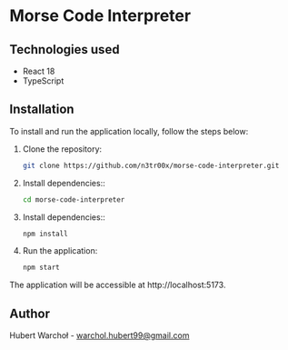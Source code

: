 # Morse Code Interpreter

## Technologies used

-   React 18
-   TypeScript

## Installation

To install and run the application locally, follow the steps below:

1. Clone the repository:

    ```bash
    git clone https://github.com/n3tr00x/morse-code-interpreter.git
    ```

2. Install dependencies::

    ```bash
    cd morse-code-interpreter
    ```

3. Install dependencies::

    ```bash
    npm install
    ```

4. Run the application:

    ```bash
    npm start
    ```

The application will be accessible at http://localhost:5173.

## Author

Hubert Warchoł - warchol.hubert99@gmail.com
